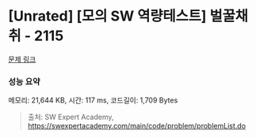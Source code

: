 # [Unrated] [모의 SW 역량테스트] 벌꿀채취 - 2115 

[문제 링크](https://swexpertacademy.com/main/code/problem/problemDetail.do?contestProbId=AV5V4A46AdIDFAWu) 

### 성능 요약

메모리: 21,644 KB, 시간: 117 ms, 코드길이: 1,709 Bytes



> 출처: SW Expert Academy, https://swexpertacademy.com/main/code/problem/problemList.do